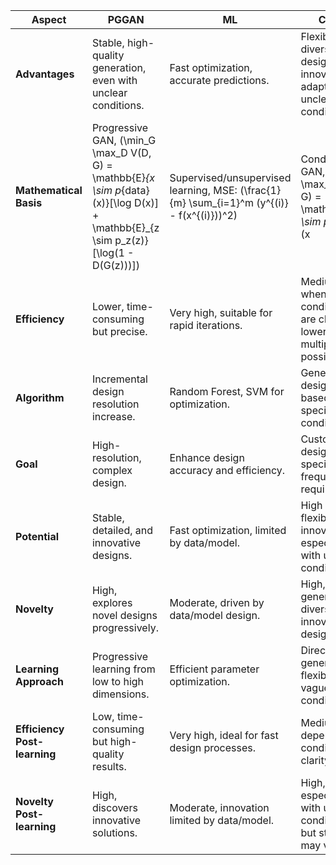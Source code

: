 | **Aspect**           | **PGGAN** | **ML** | **CGAN** |
|----------------------|-----------|--------|----------|
| **Advantages**       | Stable, high-quality generation, even with unclear conditions. | Fast optimization, accurate predictions. | Flexible, diverse designs, high innovation, adaptable to unclear conditions. |
| **Mathematical Basis** | Progressive GAN, \(\min_G \max_D V(D, G) = \mathbb{E}_{x \sim p_{data}(x)}[\log D(x)] + \mathbb{E}_{z \sim p_z(z)}[\log(1 - D(G(z)))]\) | Supervised/unsupervised learning, MSE: \(\frac{1}{m} \sum_{i=1}^m (y^{(i)} - f(x^{(i)}))^2\) | Conditional GAN, \(\min_G \max_D V(D, G) = \mathbb{E}_{x \sim p_{data}(x|c)}[\log D(x|c)] + \mathbb{E}_{z \sim p_z(z)}[\log(1 - D(G(z|c)))]\) |
| **Efficiency**       | Lower, time-consuming but precise. | Very high, suitable for rapid iterations. | Medium, high when conditions are clear; lower with multiple possibilities. |
| **Algorithm**        | Incremental design resolution increase. | Random Forest, SVM for optimization. | Generates designs based on specific conditions. |
| **Goal**             | High-resolution, complex design. | Enhance design accuracy and efficiency. | Custom designs for specific frequency requirements. |
| **Potential**        | Stable, detailed, and innovative designs. | Fast optimization, limited by data/model. | High flexibility and innovation, especially with unclear conditions. |
| **Novelty**          | High, explores novel designs progressively. | Moderate, driven by data/model design. | High, generates diverse and innovative designs. |
| **Learning Approach**| Progressive learning from low to high dimensions. | Efficient parameter optimization. | Direct generation, flexible under vague conditions. |
| **Efficiency Post-learning** | Low, time-consuming but high-quality results. | Very high, ideal for fast design processes. | Medium, depends on condition clarity. |
| **Novelty Post-learning** | High, discovers innovative solutions. | Moderate, innovation limited by data/model. | High, especially with unclear conditions, but stability may vary. |
